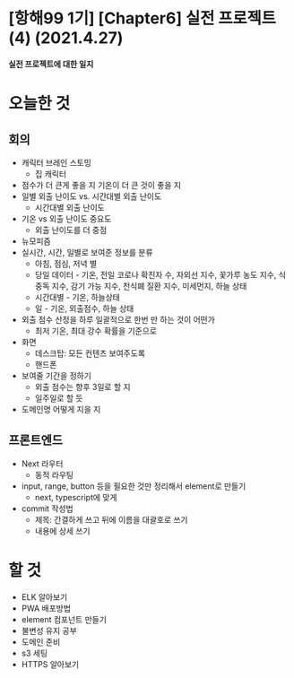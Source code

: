 # [항해99 1기] [Chapter6] 실전 프로젝트 (4) (2021.4.27)



**실전 프로젝트에 대한 일지**



# 오늘한 것

## 회의

* 캐릭터 브레인 스토밍
  * 집 캐릭터
* 점수가 더 큰게 좋을 지 기온이 더 큰 것이 좋을 지
* 일별 외출 난이도 vs. 시간대별 외출 난이도
  * 시간대별 외출 난이도
* 기온 vs 외출 난이도 중요도
  * 외출 난이도를 더 중점
* 뉴모피즘 
* 실시간, 시간, 일별로 보여준 정보를 분류
  * 아침, 점심, 저녁 별
  * 당일 데이터 - 기온, 전일 코로나 확진자 수, 자외선 지수, 꽃가루 농도 지수, 식중독 지수, 감기 가능 지수, 천식폐 질환 지수, 미세먼지, 하늘 상태
  * 시간대별 - 기온, 하늘상태
  * 일 - 기온, 외출점수, 하늘 상태
* 외출 점수 산정을 하루 일괄적으로 한번 만 하는 것이 어떤가
  * 최저 기온, 최대 강수 확률을 기준으로
* 화면
  * 데스크탑: 모든 컨텐츠 보여주도록
  * 핸드폰
* 보여줄 기간을 정하기
  * 외출 점수는 향후 3일로 할 지
  * 일주일로 할 듯
* 도메인명 어떻게 지을 지



## 프론트엔드

* Next 라우터
  * 동적 라우팅
* input, range, button 등을 필요한 것만 정리해서 element로 만들기
  * next, typescript에 맞게
* commit 작성법
  * 제목: 간결하게 쓰고 뒤에 이름을 대괄호로 쓰기
  * 내용에 상세 쓰기



# 할 것

* ELK 알아보기
* PWA 배포방법
*  element 컴포넌트 만들기
* 불변성 유지 공부
* 도메인 준비
* s3 세팅
* HTTPS 알아보기